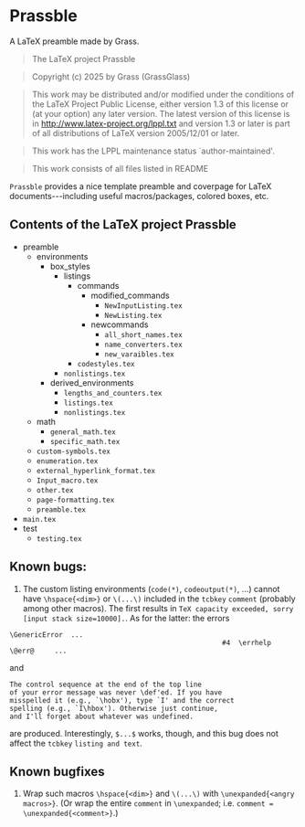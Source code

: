 # Prassble
A LaTeX preamble made by Grass.

[//]: # (Add CTAN hyperlink)

> The LaTeX project Prassble

> Copyright (c) 2025 by Grass (GrassGlass) <shaohong00002 at gmail dot com>

> This work may be distributed and/or modified under the
> conditions of the LaTeX Project Public License, either version 1.3
> of this license or (at your option) any later version.
> The latest version of this license is in
>   http://www.latex-project.org/lppl.txt
> and version 1.3 or later is part of all distributions of LaTeX
> version 2005/12/01 or later.

> This work has the LPPL maintenance status `author-maintained'.

> This work consists of all files listed in README

`Prassble` provides a nice template preamble and coverpage for LaTeX documents---including useful macros/packages, colored boxes, etc.

## Contents of the LaTeX project Prassble

- preamble
    - environments
        - box_styles
            - listings
                - commands
                    - modified_commands
                        - `NewInputListing.tex`
                        - `NewListing.tex`
                    - newcommands
                        - `all_short_names.tex`
                        - `name_converters.tex`
                        - `new_varaibles.tex`
                - `codestyles.tex`
            - `nonlistings.tex`
        - derived_environments
            - `lengths_and_counters.tex`
            - `listings.tex`
            - `nonlistings.tex`
    - math
        - `general_math.tex`
        - `specific_math.tex`
    - `custom-symbols.tex`
    - `enumeration.tex`
    - `external_hyperlink_format.tex`
    - `Input_macro.tex`
    - `other.tex`
    - `page-formatting.tex`
    - `preamble.tex`
- `main.tex`
- test
  - `testing.tex`

## Known bugs: 
1. The custom listing environments (`code(*)`, `codeoutput(*)`, ...) cannot have `\hspace{<dim>}` or `\(...\)` included in the `tcbkey` `comment` (probably among other macros). The first results in `TeX capacity exceeded, sorry [input stack size=10000].`. As for the latter: the errors
```
\GenericError  ...                                
                                                    #4  \errhelp \@err@     ...
```
and 
```
The control sequence at the end of the top line
of your error message was never \def'ed. If you have
misspelled it (e.g., `\hobx'), type `I' and the correct
spelling (e.g., `I\hbox'). Otherwise just continue,
and I'll forget about whatever was undefined.
```
are produced. Interestingly, `$...$` works, though, and this bug does not affect the `tcbkey` `listing and text`.

## Known bugfixes
1. Wrap such macros `\hspace{<dim>}` and `\(...\)` with `\unexpanded{<angry macros>}`. (Or wrap the entire `comment` in `\unexpanded`; i.e. `comment = \unexpanded{<comment>}`.)